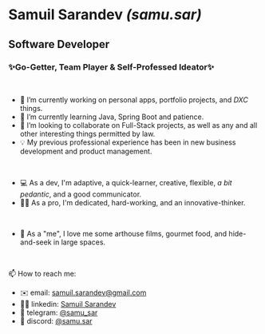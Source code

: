 # Samuil Sarandev *(samu.sar)*
## Software Developer
### ✨Go-Getter, Team Player & Self-Professed Ideator✨
</br>

- 🔭 I’m currently working on personal apps, portfolio projects, and *DXC* things.
- 🌱 I’m currently learning Java, Spring Boot and patience.
- 👯 I’m looking to collaborate on Full-Stack projects, as well as any and all other interesting things permitted by law.
- 💡 My previous professional experience has been in new business development and product management.

</br>

- 💻 As a dev, I'm adaptive, a quick-learner, creative, flexible, *a bit pedantic*, and a good communicator.
- 👨‍💻 As a pro, I'm dedicated, hard-working, and an innovative-thinker.

</br>

- 💬 As a "me", I love me some arthouse films, gourmet food, and hide-and-seek in large spaces.

</br>

📫 How to reach me: 
- ✉️ email: samuil.sarandev@gmail.com
- 👨‍💼 linkedin: [Samuil Sarandev](https://www.linkedin.com/in/samuil-sarandev/)
- 📱 telegram: [@samu_sar](https://t.me/samu_sar)
- 👾 discord: [@samu.sar](https://discord.com/users/940654338857127999)

